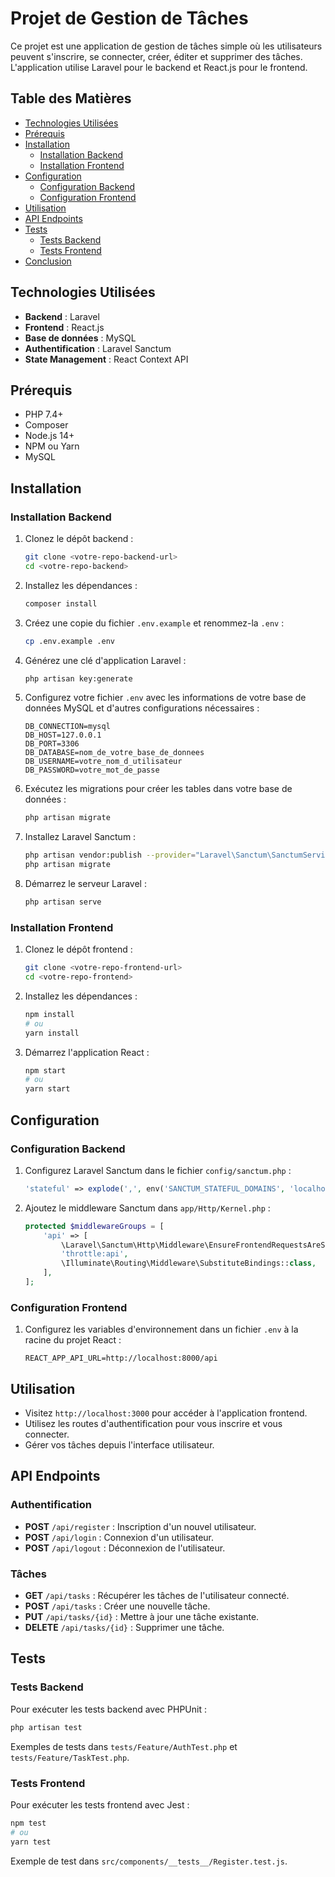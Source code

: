 
# Projet de Gestion de Tâches

Ce projet est une application de gestion de tâches simple où les utilisateurs peuvent s'inscrire, se connecter, créer, éditer et supprimer des tâches. L'application utilise Laravel pour le backend et React.js pour le frontend.

## Table des Matières

- [Technologies Utilisées](#technologies-utilisées)
- [Prérequis](#prérequis)
- [Installation](#installation)
  - [Installation Backend](#installation-backend)
  - [Installation Frontend](#installation-frontend)
- [Configuration](#configuration)
  - [Configuration Backend](#configuration-backend)
  - [Configuration Frontend](#configuration-frontend)
- [Utilisation](#utilisation)
- [API Endpoints](#api-endpoints)
- [Tests](#tests)
  - [Tests Backend](#tests-backend)
  - [Tests Frontend](#tests-frontend)
- [Conclusion](#conclusion)

## Technologies Utilisées

- **Backend** : Laravel
- **Frontend** : React.js
- **Base de données** : MySQL
- **Authentification** : Laravel Sanctum
- **State Management** : React Context API

## Prérequis

- PHP 7.4+
- Composer
- Node.js 14+
- NPM ou Yarn
- MySQL

## Installation

### Installation Backend

1. Clonez le dépôt backend :
   ```bash
   git clone <votre-repo-backend-url>
   cd <votre-repo-backend>
   ```

2. Installez les dépendances :
   ```bash
   composer install
   ```

3. Créez une copie du fichier `.env.example` et renommez-la `.env` :
   ```bash
   cp .env.example .env
   ```

4. Générez une clé d'application Laravel :
   ```bash
   php artisan key:generate
   ```

5. Configurez votre fichier `.env` avec les informations de votre base de données MySQL et d'autres configurations nécessaires :
   ```env
   DB_CONNECTION=mysql
   DB_HOST=127.0.0.1
   DB_PORT=3306
   DB_DATABASE=nom_de_votre_base_de_donnees
   DB_USERNAME=votre_nom_d_utilisateur
   DB_PASSWORD=votre_mot_de_passe
   ```

6. Exécutez les migrations pour créer les tables dans votre base de données :
   ```bash
   php artisan migrate
   ```

7. Installez Laravel Sanctum :
   ```bash
   php artisan vendor:publish --provider="Laravel\Sanctum\SanctumServiceProvider"
   php artisan migrate
   ```

8. Démarrez le serveur Laravel :
   ```bash
   php artisan serve
   ```

### Installation Frontend

1. Clonez le dépôt frontend :
   ```bash
   git clone <votre-repo-frontend-url>
   cd <votre-repo-frontend>
   ```

2. Installez les dépendances :
   ```bash
   npm install
   # ou
   yarn install
   ```

3. Démarrez l'application React :
   ```bash
   npm start
   # ou
   yarn start
   ```

## Configuration

### Configuration Backend

1. Configurez Laravel Sanctum dans le fichier `config/sanctum.php` :
   ```php
   'stateful' => explode(',', env('SANCTUM_STATEFUL_DOMAINS', 'localhost,localhost:3000')),
   ```

2. Ajoutez le middleware Sanctum dans `app/Http/Kernel.php` :
   ```php
   protected $middlewareGroups = [
       'api' => [
           \Laravel\Sanctum\Http\Middleware\EnsureFrontendRequestsAreStateful::class,
           'throttle:api',
           \Illuminate\Routing\Middleware\SubstituteBindings::class,
       ],
   ];
   ```

### Configuration Frontend

1. Configurez les variables d'environnement dans un fichier `.env` à la racine du projet React :
   ```env
   REACT_APP_API_URL=http://localhost:8000/api
   ```

## Utilisation

- Visitez `http://localhost:3000` pour accéder à l'application frontend.
- Utilisez les routes d'authentification pour vous inscrire et vous connecter.
- Gérer vos tâches depuis l'interface utilisateur.

## API Endpoints

### Authentification

- **POST** `/api/register` : Inscription d'un nouvel utilisateur.
- **POST** `/api/login` : Connexion d'un utilisateur.
- **POST** `/api/logout` : Déconnexion de l'utilisateur.

### Tâches

- **GET** `/api/tasks` : Récupérer les tâches de l'utilisateur connecté.
- **POST** `/api/tasks` : Créer une nouvelle tâche.
- **PUT** `/api/tasks/{id}` : Mettre à jour une tâche existante.
- **DELETE** `/api/tasks/{id}` : Supprimer une tâche.

## Tests

### Tests Backend

Pour exécuter les tests backend avec PHPUnit :

```bash
php artisan test
```

Exemples de tests dans `tests/Feature/AuthTest.php` et `tests/Feature/TaskTest.php`.

### Tests Frontend

Pour exécuter les tests frontend avec Jest :

```bash
npm test
# ou
yarn test
```

Exemple de test dans `src/components/__tests__/Register.test.js`.
